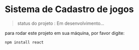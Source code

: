 <h1> Sistema de Cadastro de jogos </h1>

>status do projeto : Em desenvolvimento...

para rodar este projeto em sua máquina, por favor digite:

```
npm install react
```
